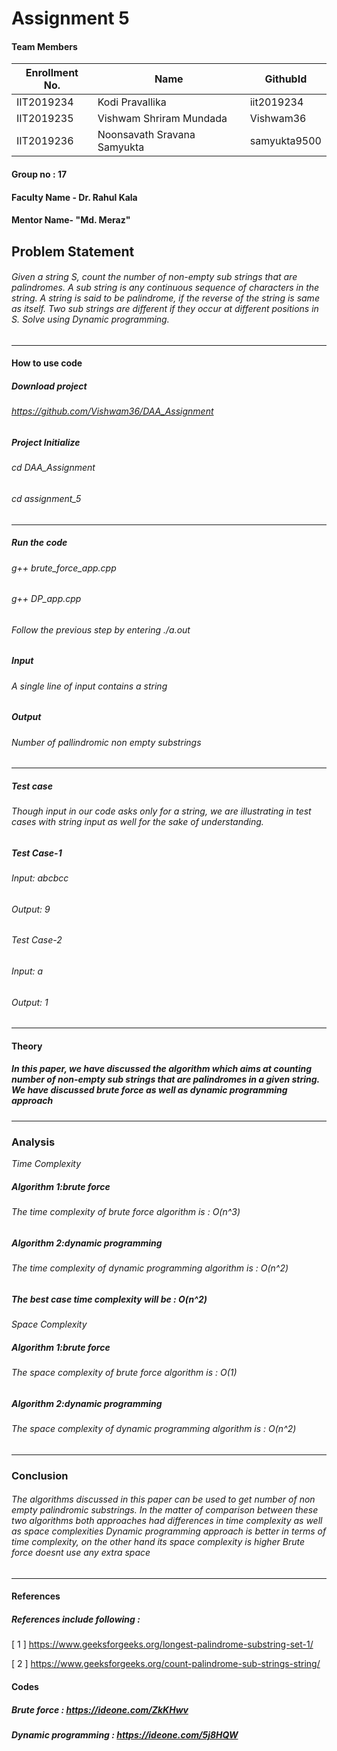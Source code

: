 # Assignment 5
#### Team Members

|Enrollment No. |	 Name	                       |   GithubId |
|---------------|------------------------------|------------|
|IIT2019234   	|Kodi Pravallika	             |iit2019234  |
|IIT2019235   	|Vishwam Shriram Mundada	     |Vishwam36   |
|IIT2019236   	|Noonsavath Sravana Samyukta	 |samyukta9500|

#### Group no : 17
#### Faculty Name - Dr. Rahul Kala
#### Mentor Name- "Md. Meraz"

## Problem Statement
###### Given a string S, count the number of non-empty sub strings that are palindromes. A sub string is any continuous sequence of characters in the string. A string is said to be palindrome, if the reverse of the string is same as itself. Two sub strings are different if they occur at different positions in S. Solve using Dynamic programming.

---

#### How to use code

##### Download project
###### https://github.com/Vishwam36/DAA_Assignment

##### Project Initialize 

###### cd DAA_Assignment
###### cd assignment_5


---

##### Run the code

###### g++ brute_force_app.cpp
###### g++ DP_app.cpp

###### Follow the previous step by entering ./a.out

##### Input

###### A single line of input contains a string


##### Output

###### Number of pallindromic non empty substrings

---

##### *Test case*

###### Though input in our code asks only for a string, we are illustrating in test cases with string input as well for the sake of understanding.

##### Test Case-1

###### Input: abcbcc

###### Output: 9


###### Test Case-2
###### Input: a

###### Output: 1

---

#### Theory
##### In this paper, we have discussed the algorithm which  aims at counting number of non-empty sub strings that are palindromes in a given string. We have discussed brute force as well as dynamic programming approach
---

### Analysis

*Time Complexity*

##### Algorithm 1:brute force
###### The time complexity of brute force algorithm is : O(n^3)

##### Algorithm 2:dynamic programming
###### The time complexity of dynamic programming algorithm is : O(n^2)

##### The best case time complexity will be : O(n^2)

*Space Complexity*

##### Algorithm 1:brute force
###### The space complexity of brute force algorithm is : O(1)

##### Algorithm 2:dynamic programming
###### The space complexity of dynamic programming algorithm is : O(n^2)

---

### Conclusion 

###### The algorithms discussed in this paper can be used to get number of non empty palindromic substrings. In the matter of comparison between these two algorithms both approaches had differences in time complexity as well as space complexities Dynamic programming approach is better in terms of time complexity, on the other hand its space complexity is higher Brute force doesnt use any extra space 

--- 

#### References

##### References include following :

[ 1 ]
https://www.geeksforgeeks.org/longest-palindrome-substring-set-1/

[ 2 ]
https://www.geeksforgeeks.org/count-palindrome-sub-strings-string/

#### Codes

##### Brute force : https://ideone.com/ZkKHwv

##### Dynamic programming : https://ideone.com/5j8HQW
